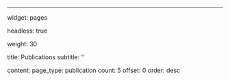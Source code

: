 ---
widget: pages

headless: true

weight: 30

title: Publications
subtitle: ''

content: 
  page_type: publication
  count: 5
  offset: 0
  order: desc
